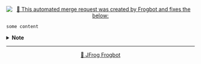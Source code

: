 

[comment]: <> (FrogbotReviewComment)

<div align='center'>

[![🚨 This automated merge request was created by Frogbot and fixes the below:](https://raw.githubusercontent.com/jfrog/frogbot/master/resources/v2/vulnerabilitiesFixBannerMR.png)](https://docs.jfrog-applications.jfrog.io/jfrog-applications/frogbot)

</div>


```
some content
```
<details><summary><b>Note</b></summary>

---
<div align='center'>

**Frogbot** also supports **Contextual Analysis, Secret Detection, IaC and SAST Vulnerabilities Scanning**. This features are included as part of the [JFrog Advanced Security](https://jfrog.com/advanced-security) package, which isn't enabled on your system.

</div>
<br></details>

---
<div align='center'>

[🐸 JFrog Frogbot](https://docs.jfrog-applications.jfrog.io/jfrog-applications/frogbot)

</div>
